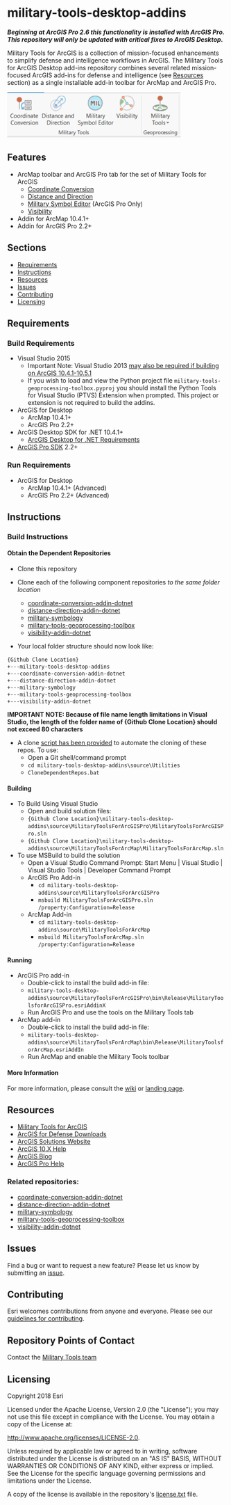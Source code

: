 # military-tools-desktop-addins
___Beginning at ArcGIS Pro 2.6 this functionality is installed with ArcGIS Pro. This repository will only be updated with critical fixes to ArcGIS Desktop.___


Military Tools for ArcGIS is a collection of mission-focused enhancements to simplify defense and intelligence workflows in ArcGIS. The Military Tools for ArcGIS Desktop add-ins repository combines several related mission-focused ArcGIS add-ins for defense and intelligence (see [Resources](#resources) section) as a single installable add-in toolbar for ArcMap and ArcGIS Pro.

![screenshot of toolbar](militarytools.png)

## Features

* ArcMap toolbar and ArcGIS Pro tab for the set of Military Tools for ArcGIS
	* [Coordinate Conversion](https://github.com/Esri/coordinate-conversion-addin-dotnet)
	* [Distance and Direction](https://github.com/Esri/distance-direction-addin-dotnet)
	* [Military Symbol Editor](https://github.com/Esri/military-symbology) (ArcGIS Pro Only)
	* [Visibility](https://github.com/Esri/visibility-addin-dotnet)
* Addin for ArcMap 10.4.1+
* Addin for ArcGIS Pro 2.2+ 

## Sections

* [Requirements](#requirements)
* [Instructions](#instructions)
* [Resources](#resources)
* [Issues](#issues)
* [Contributing](#contributing)
* [Licensing](#licensing)

## Requirements

### Build Requirements 

* Visual Studio 2015
    * Important Note: Visual Studio 2013 [may also be required if building on ArcGIS 10.4.1-10.5.1](https://support.esri.com/en/technical-article/000012659)
    * If you wish to load and view the Python project file `military-tools-geoprocessing-toolbox.pyproj` you should install the Python Tools for Visual Studio (PTVS) Extension when prompted. This project or extension is not required to build the addins.
* ArcGIS for Desktop 
	* ArcMap 10.4.1+
	* ArcGIS Pro 2.2+
* ArcGIS Desktop SDK for .NET 10.4.1+
	* [ArcGIS Desktop for .NET Requirements](https://desktop.arcgis.com/en/desktop/latest/get-started/system-requirements/arcobjects-sdk-system-requirements.htm)
* [ArcGIS Pro SDK](http://pro.arcgis.com/en/pro-app/sdk/) 2.2+

### Run Requirements

* ArcGIS for Desktop 
	* ArcMap 10.4.1+ (Advanced)
	* ArcGIS Pro 2.2+ (Advanced)

## Instructions

### Build Instructions

#### Obtain the Dependent Repositories

* Clone this repository
* Clone each of the following component repositories *to the same folder location* 
	* [coordinate-conversion-addin-dotnet](https://github.com/Esri/coordinate-conversion-addin-dotnet)
	* [distance-direction-addin-dotnet](https://github.com/Esri/distance-direction-addin-dotnet)
	* [military-symbology](https://github.com/Esri/military-symbology)
	* [military-tools-geoprocessing-toolbox](https://github.com/Esri/military-tools-geoprocessing-toolbox)
	* [visibility-addin-dotnet](https://github.com/Esri/visibility-addin-dotnet)

* Your local folder structure should now look like:

```
{Github Clone Location}
+---military-tools-desktop-addins
+---coordinate-conversion-addin-dotnet
+---distance-direction-addin-dotnet
+---military-symbology
+---military-tools-geoprocessing-toolbox
+---visibility-addin-dotnet
```

**IMPORTANT NOTE: Because of file name length limitations in Visual Studio, the length of the folder name of {Github Clone Location} should not exceed 80 characters**

* A clone [script has been provided](./source/Utilities/CloneDependentRepos.bat) to automate the cloning of these repos. To use:
	* Open a Git shell/command prompt 
	* `cd military-tools-desktop-addins\source\Utilities`
	* `CloneDependentRepos.bat`

#### Building

* To Build Using Visual Studio
	* Open and build solution files:
	* `{Github Clone Location}\military-tools-desktop-addins\source\MilitaryToolsForArcGISPro\MilitaryToolsForArcGISPro.sln`
	* `{Github Clone Location}\military-tools-desktop-addins\source\MilitaryToolsForArcMap\MilitaryToolsForArcMap.sln`
* To use MSBuild to build the solution
	* Open a Visual Studio Command Prompt: Start Menu | Visual Studio | Visual Studio Tools | Developer Command Prompt
	* ArcGIS Pro Add-in
		* ``` cd military-tools-desktop-addins\source\MilitaryToolsForArcGISPro ```
		* ``` msbuild MilitaryToolsForArcGISPro.sln /property:Configuration=Release ```
	* ArcMap Add-in
		* ``` cd military-tools-desktop-addins\source\MilitaryToolsForArcMap ```
		* ``` msbuild MilitaryToolsForArcMap.sln /property:Configuration=Release ```

#### Running

* ArcGIS Pro add-in
	* Double-click to install the build add-in file: 
	* `military-tools-desktop-addins\source\MilitaryToolsForArcGISPro\bin\Release\MilitaryToolsforArcGISPro.esriAddinX`
	* Run ArcGIS Pro and use the tools on the Military Tools tab
* ArcMap add-in
	* Double-click to install the build add-in file: 
	* `military-tools-desktop-addins\source\MilitaryToolsForArcMap\bin\Release\MilitaryToolsforArcMap.esriAddIn`
	* Run ArcMap and enable the Military Tools toolbar

#### More Information

For more information, please consult the [wiki](https://github.com/Esri/military-tools-desktop-addins/wiki) or [landing page](https://esri.github.io/military-tools-desktop-addins).

## Resources

* [Military Tools for ArcGIS](http://solutions.arcgis.com/defense/help/military-tools/)
* [ArcGIS for Defense Downloads](http://appsforms.esri.com/products/download/#ArcGIS_for_Defense)
* [ArcGIS Solutions Website](http://solutions.arcgis.com/#Defense)
* [ArcGIS 10.X Help](http://resources.arcgis.com/en/help/)
* [ArcGIS Blog](http://blogs.esri.com/esri/arcgis/)
* [ArcGIS Pro Help](http://pro.arcgis.com/en/pro-app/)

### Related repositories:

* [coordinate-conversion-addin-dotnet](https://github.com/Esri/coordinate-conversion-addin-dotnet)
* [distance-direction-addin-dotnet](https://github.com/Esri/distance-direction-addin-dotnet)
* [military-symbology](https://github.com/Esri/military-symbology)
* [military-tools-geoprocessing-toolbox](https://github.com/Esri/military-tools-geoprocessing-toolbox)
* [visibility-addin-dotnet](https://github.com/Esri/visibility-addin-dotnet)

## Issues

Find a bug or want to request a new feature?  Please let us know by submitting an [issue](https://github.com/Esri/military-tools-desktop-addins/issues).

## Contributing

Esri welcomes contributions from anyone and everyone. Please see our [guidelines for contributing](https://github.com/esri/contributing).


## Repository Points of Contact 
Contact the [Military Tools team](mailto:defensesolutions@esri.com)

## Licensing
Copyright 2018 Esri

Licensed under the Apache License, Version 2.0 (the "License");
you may not use this file except in compliance with the License.
You may obtain a copy of the License at:

   http://www.apache.org/licenses/LICENSE-2.0.

Unless required by applicable law or agreed to in writing, software
distributed under the License is distributed on an "AS IS" BASIS,
WITHOUT WARRANTIES OR CONDITIONS OF ANY KIND, either express or implied.
See the License for the specific language governing permissions and
limitations under the License.

A copy of the license is available in the repository's [license.txt](./License.txt) file.

